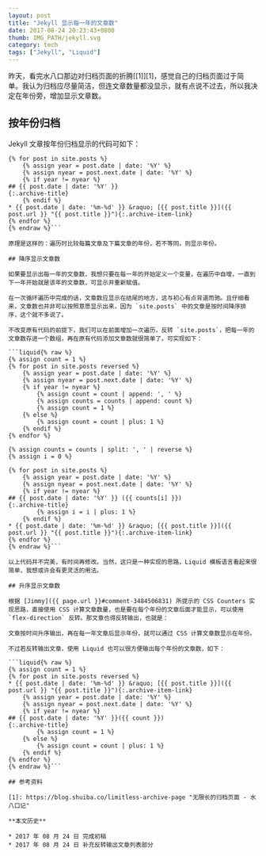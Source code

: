 ```yaml
---
layout: post
title: "Jekyll 显示每一年的文章数"
date: 2017-08-24 20:23:43+0800
thumb: IMG_PATH/jekyll.svg
category: tech
tags: ["Jekyll", "Liquid"]
---
```


昨天，看完水八口那边对归档页面的折腾[[1]][1]，感觉自己的归档页面过于简单。我认为归档应尽量简洁，但连文章数量都没显示，就有点说不过去，所以我决定在年份旁，增加显示文章数。

## 按年份归档

Jekyll 文章按年份归档显示的代码可如下：

```liquid{% raw %}
{% for post in site.posts %}
    {% assign year = post.date | date: '%Y' %}
    {% assign nyear = post.next.date | date: '%Y' %}
    {% if year != nyear %}
## {{ post.date | date: '%Y' }}
{:.archive-title}
    {% endif %}
* {{ post.date | date: '%m-%d' }} &raquo; [{{ post.title }}]({{ post.url }} "{{ post.title }}"){:.archive-item-link}
{% endfor %}
{% endraw %}```

原理是这样的：遍历时比较每篇文章及下篇文章的年份，若不等同，则显示年份。

## 降序显示文章数

如果要显示出每一年的文章数，我想只要在每一年的开始定义一个变量，在遍历中自增，一直到下一年开始就是该年的文章数，可显示并重新赋值。

在一次循环遍历中完成的话，文章数应显示在结尾的地方，这与初心有点背道而驰。且仔细看来，文章数也并非可以按照意愿显示出来，因为 `site.posts` 中的文章是按时间降序排序，这个就不多说了。

不改变原有代码的前提下，我们可以在前面增加一次遍历，反转 `site.posts`，把每一年的文章数存进一个数组，再在原有代码添加文章数就很简单了。可实现如下：

```liquid{% raw %}
{% assign count = 1 %}
{% for post in site.posts reversed %}
    {% assign year = post.date | date: '%Y' %}
    {% assign nyear = post.next.date | date: '%Y' %}
    {% if year != nyear %}
        {% assign count = count | append: ', ' %}
        {% assign counts = counts | append: count %}
        {% assign count = 1 %}
    {% else %}
        {% assign count = count | plus: 1 %}
    {% endif %}
{% endfor %}

{% assign counts = counts | split: ', ' | reverse %}
{% assign i = 0 %}

{% for post in site.posts %}
    {% assign year = post.date | date: '%Y' %}
    {% assign nyear = post.next.date | date: '%Y' %}
    {% if year != nyear %}
## {{ post.date | date: '%Y' }} ({{ counts[i] }})
{:.archive-title}
        {% assign i = i | plus: 1 %}
    {% endif %}
* {{ post.date | date: '%m-%d' }} &raquo; [{{ post.title }}]({{ post.url }} "{{ post.title }}"){:.archive-item-link}
{% endfor %}
{% endraw %}``` 

以上代码并不完美，有时间再修改。当然，这只是一种实现的思路，Liquid 模板语言看起来很简单，我想或许会有更灵活的用法。

## 升序显示文章数

根据 [Jimmy]({{ page.url }}#comment-3484506831) 所提示的 CSS Counters 实现思路，直接使用 CSS 计算文章数量，也是要在每个年份的文章后面才能显示，可以使用 `flex-direction` 反转。那文章也得反转输出，也就是：

文章按时间升序输出，再在每一年文章后显示年份，就可以通过 CSS 计算文章数显示在年份。

不过若反转输出文章，使用 Liquid 也可以很方便输出每个年份的文章数，如下：

```liquid{% raw %}
{% assign count = 1 %}
{% for post in site.posts reversed %}
* {{ post.date | date: '%m-%d' }} &raquo; [{{ post.title }}]({{ post.url }} "{{ post.title }}"){:.archive-item-link}
    {% assign year = post.date | date: '%Y' %}
    {% assign nyear = post.next.date | date: '%Y' %}
    {% if year != nyear %}
## {{ post.date | date: '%Y' }}({{ count }})
{:.archive-title}
        {% assign count = 1 %}
    {% else %}
        {% assign count = count | plus: 1 %}
    {% endif %}
{% endfor %}
{% endraw %}``` 

## 参考资料

[1]: https://blog.shuiba.co/limitless-archive-page "无限长的归档页面 - 水八口记"

**本文历史**

* 2017 年 08 月 24 日 完成初稿
* 2017 年 08 月 24 日 补充反转输出文章列表部分
